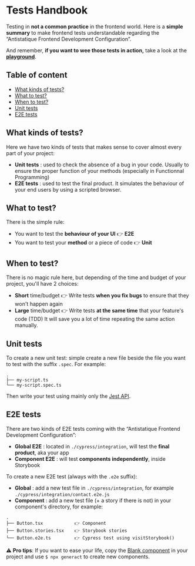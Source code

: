 # Tests Handbook

Testing in **not a common practice** in the frontend world. Here is a **simple summary** to make frontend tests understandable regarding the “Antistatique Frontend Development Configuration”.

And remember, **if you want to wee those tests in action,** take a look at the **[playground](https://github.com/antistatique/frontend-development-configuration/tree/master/playground)**.

## Table of content

- [What kinds of tests?](#what-kinds-of-tests)
- [What to test?](#what-to-test)
- [When to test?](#when-to-test)
- [Unit tests](#unit-tests)
- [E2E tests](#e2e-tests)

## What kinds of tests?

Here we have two kinds of tests that makes sense to cover almost every part of your project:
- **Unit tests** : used to check the absence of a bug in your code. Usually to ensure the proper function of your methods (especially in Functionnal Programming)
- **E2E tests** : used to test the final product. It simulates the behaviour of your end users by using a scripted browser.

## What to test?

There is the simple rule:
- You want to test the **behaviour of your UI** 👉 **E2E**
- You want to test your **method** or a piece of code 👉 **Unit**

## When to test?

There is no magic rule here, but depending of the time and budget of your project, you'll have 2 choices:
- **Short** time/budget 👉 Write tests **when you fix bugs** to ensure that they won't happen again
- **Large** time/budget 👉 Write tests **at the same time** that your feature's code (TDD) It will save you a lot of time repeating the same action manually.

## Unit tests

To create a new unit test: simple create a new file beside the file you want to test with the suffix `.spec`. For example:

```plain
.
├── my-script.ts
└── my-script.spec.ts
```

Then write your test using mainly only the [Jest API](https://jestjs.io/docs/en/expect).

## E2E tests

There are two kinds of E2E tests coming with the “Antistatique Frontend Development Configuration”:
- **Global E2E** : located in `./cypress/integration`, will test the **final product**, aka your app
- **Component E2E** : will test **components independently**, inside Storybook

To create a new E2E test (always with the `.e2e` suffix):
- **Global** : add a new test file in `./cypress/integration`, for example `./cypress/integration/contact.e2e.js`
- **Component** : add a new test file (+ a story if there is not) in your component's directory, for example:
```plain
.
├── Button.tsx            👉 Component
├── Button.stories.tsx    👉 Storybook stories
└── Button.e2e.ts         👉 Cypress test using visitStorybook()
```

⚠️ **Pro tips**: If you want to ease your life, copy the [Blank component](https://github.com/antistatique/frontend-development-configuration/tree/master/playground/src/components/Blank) in your project and use `$ npx generact` to create new components.
